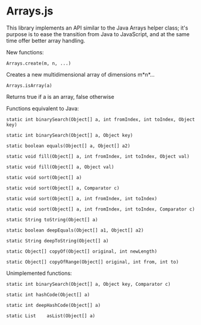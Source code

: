 Arrays.js
=========

This library implements an API similar to the Java Arrays helper class; it's
purpose is to ease the transition from Java to JavaScript, and at the same time
offer better array handling.

New functions:

`Arrays.create(m, n, ...)`

Creates a new multidimensional array of dimensions m\*n\*...


`Arrays.isArray(a)`

Returns true if a is an array, false otherwise


Functions equivalent to Java:

`static int binarySearch(Object[] a, int fromIndex, int toIndex, Object key)`

`static int binarySearch(Object[] a, Object key)`

`static boolean equals(Object[] a, Object[] a2)`

`static void fill(Object[] a, int fromIndex, int toIndex, Object val)`

`static void fill(Object[] a, Object val)`

`static void sort(Object[] a)`

`static void sort(Object[] a, Comparator c)`

`static void sort(Object[] a, int fromIndex, int toIndex)`

`static void sort(Object[] a, int fromIndex, int toIndex, Comparator c)`

`static String toString(Object[] a)`

`static boolean deepEquals(Object[] a1, Object[] a2)`

`static String deepToString(Object[] a)`

`static Object[] copyOf(Object[] original, int newLength)`

`static Object[] copyOfRange(Object[] original, int from, int to)`

 
Unimplemented functions:

`static int binarySearch(Object[] a, Object key, Comparator c)`

`static int hashCode(Object[] a)`

`static int deepHashCode(Object[] a)`

`static List	asList(Object[] a)`
